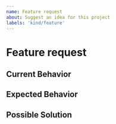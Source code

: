 ```yaml
---
name: Feature request
about: Suggest an idea for this project
labels: 'kind/feature'
---
```


# Feature request

<!-- Provide a general summary of the issue in the title above. -->

## Current Behavior

<!-- Tell us what is currently happening. -->

## Expected Behavior

<!-- Tell us how it should work, how it differs from the current implementation. -->

## Possible Solution

<!--
Suggest ideas how to implement the addition or change.
Delete if not applicable/relevant.
-->
